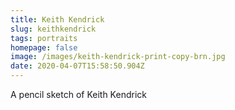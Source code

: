 ```yaml
---
title: Keith Kendrick
slug: keithkendrick
tags: portraits
homepage: false
image: /images/keith-kendrick-print-copy-brn.jpg
date: 2020-04-07T15:58:50.904Z
---
```

A pencil sketch of Keith Kendrick
